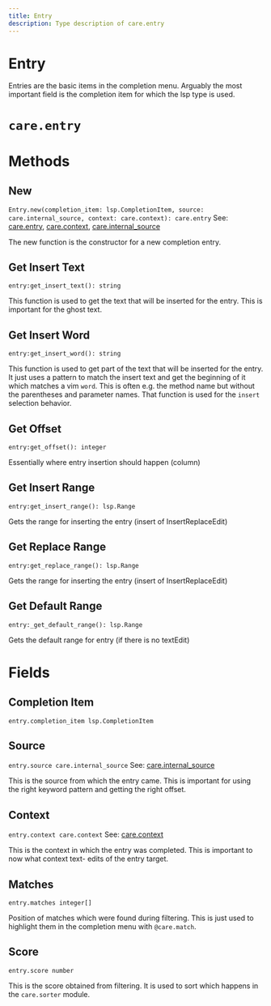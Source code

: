 ```yaml
---
title: Entry
description: Type description of care.entry
---
```


# Entry

Entries are the basic items in the completion menu. Arguably the most important field is the
completion item for which the lsp type is used.
# `care.entry`

# Methods

## New
`Entry.new(completion_item: lsp.CompletionItem, source: care.internal_source, context: care.context): care.entry`
See: [care.entry](/dev/entry), [care.context](/dev/context), [care.internal_source](/dev/internal_source)

The new function is the constructor for a new completion entry.

## Get Insert Text
`entry:get_insert_text(): string`

This function is used to get the text that will be inserted for the entry. This is important for
the ghost text.

## Get Insert Word
`entry:get_insert_word(): string`

This function is used to get part of the text that will be inserted for the entry. It just uses
a pattern to match the insert text and get the beginning of it which matches a vim `word`. This
is often e.g. the method name but without the parentheses and parameter names. That function is
used for the `insert` selection behavior.

## Get Offset
`entry:get_offset(): integer`

Essentially where entry insertion should happen (column)

## Get Insert Range
`entry:get_insert_range(): lsp.Range`

Gets the range for inserting the entry (insert of InsertReplaceEdit)

## Get Replace Range
`entry:get_replace_range(): lsp.Range`

Gets the range for inserting the entry (insert of InsertReplaceEdit)

##  Get Default Range
`entry:_get_default_range(): lsp.Range`

Gets the default range for entry (if there is no textEdit)
# Fields

## Completion Item
`entry.completion_item lsp.CompletionItem`



## Source
`entry.source care.internal_source`
See: [care.internal_source](/dev/internal_source)

This is the source from which the entry came. This is important for using the right keyword
pattern and getting the right offset.

## Context
`entry.context care.context`
See: [care.context](/dev/context)

This is the context in which the entry was completed. This is important to now what context text-
edits of the entry target.

## Matches
`entry.matches integer[]`

Position of matches which were found during filtering. This is just used to highlight them in the
completion menu with `@care.match`.

## Score
`entry.score number`

This is the score obtained from filtering. It is used to sort which happens in the
`care.sorter` module.